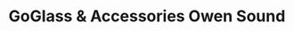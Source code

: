 ---
title: "GoGlass & Accessories Owen Sound"
url: /owen-sound/goglass-and-accessories-owen-sound/
shop: car repair
---